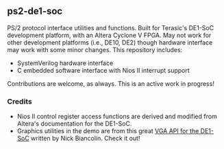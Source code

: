 ## ps2-de1-soc
PS/2 protocol interface utilities and functions. Built for Terasic's DE1-SoC development platform, with an Altera Cyclone V FPGA. May not work for other development platforms (i.e., DE10, DE2) though hardware interface may work with some minor changes. This repository includes:
* SystemVerilog hardware interface
* C embedded software interface with Nios II interrupt support

Contributions are welcome, as always. This is an active work in progress!

### Credits
* Nios II control register access functions are derived and modified from Altera's documentation for the DE1-SoC.
* Graphics utilities in the demo are from this great [VGA API for the DE1-SoC](https://github.com/nbiancolin/DE1SOC-VideoApi) written by Nick Biancolin. Check it out!
